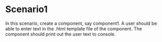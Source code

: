 # Scenario1

In this scenario, create a component, say component1. A user should be able to enter text in the .html template file of the component. The component should print out the user text to console.
